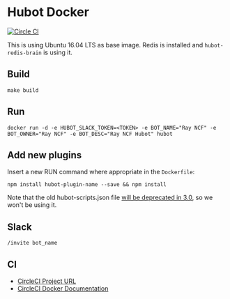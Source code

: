 # Hubot Docker

[![Circle CI](https://circleci.com/gh/squarescale/hubot-docker.svg?style=shield)](https://circleci.com/gh/squarescale/hubot-docker)

This is using Ubuntu 16.04 LTS as base image.
Redis is installed and `hubot-redis-brain` is using it.

## Build

`make build`

## Run

`docker run -d -e HUBOT_SLACK_TOKEN=<TOKEN> -e BOT_NAME="Ray NCF" -e BOT_OWNER="Ray NCF" -e BOT_DESC="Ray NCF Hubot" hubot`

## Add new plugins

Insert a new RUN command where appropriate in the `Dockerfile`:

`npm install hubot-plugin-name --save && npm install`

Note that the old hubot-scripts.json file [will be deprecated in 3.0](https://github.com/github/hubot-scripts/issues/1113), so we won't be using it.

## Slack

`/invite bot_name`

## CI

* [CircleCI Project URL](https://circleci.com/gh/squarescale/hubot-docker/)
* [CircleCI Docker Documentation](https://circleci.com/docs/docker/)
